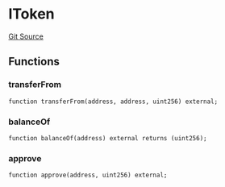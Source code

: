 # IToken
[Git Source](https://github.com/kassandraoftroy/erc5564-contracts/blob/9c7474868e718b99a2359579698b9994ca0ad2e8/src/interfaces/IToken.sol)


## Functions
### transferFrom


```solidity
function transferFrom(address, address, uint256) external;
```

### balanceOf


```solidity
function balanceOf(address) external returns (uint256);
```

### approve


```solidity
function approve(address, uint256) external;
```

